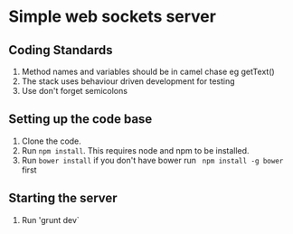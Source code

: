 Simple web sockets server
==================

Coding Standards
----------------
1.  Method names and variables should be in camel chase eg getText()
2.  The stack uses behaviour driven development for testing
3.	Use don't forget semicolons

Setting up the code base
-------------------------
1. Clone the code.
2. Run `npm install`. This requires node and npm to be installed.
3. Run `bower install` if you don't have bower run ` npm install -g bower` first

Starting the server
-------------------
1. Run  'grunt dev`